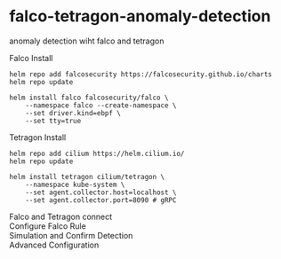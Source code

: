 # falco-tetragon-anomaly-detection
anomaly detection wiht falco and tetragon

Falco Install  
```
helm repo add falcosecurity https://falcosecurity.github.io/charts
helm repo update
```
  
```
helm install falco falcosecurity/falco \
    --namespace falco --create-namespace \
    --set driver.kind=ebpf \
    --set tty=true
```
  

Tetragon Install  
```
helm repo add cilium https://helm.cilium.io/
helm repo update
```
  
```
helm install tetragon cilium/tetragon \
    --namespace kube-system \
    --set agent.collector.host=localhost \
    --set agent.collector.port=8090 # gRPC
```
  
Falco and Tetragon connect  
Configure Falco Rule  
Simulation and Confirm Detection  
Advanced Configuration  
